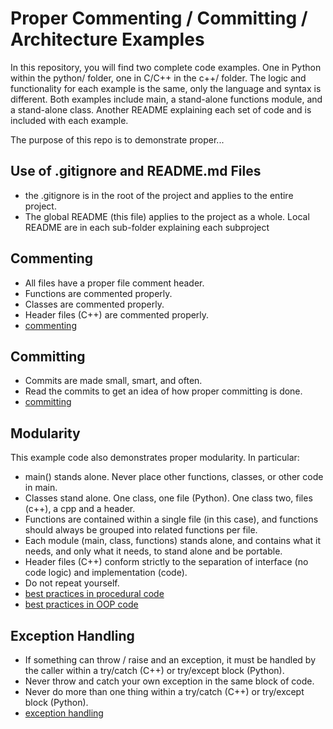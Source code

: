 # Proper Commenting / Committing / Architecture Examples

In this repository, you will find two complete code examples. One in Python within the python/ folder, one in C/C++ in the c++/ folder. The logic and functionality for each example is the same, only the language and syntax is different. Both examples include main, a stand-alone functions module, and a stand-alone class. Another README explaining each set of code and is included with each example.

The purpose of this repo is to demonstrate proper...

## Use of .gitignore and README.md Files

 - the .gitignore is in the root of the project and applies to the entire project.
 - The global README (this file) applies to the project as a whole. Local README are in each sub-folder explaining each subproject

## Commenting

 - All files have a proper file comment header.
 - Functions are commented properly.
 - Classes are commented properly.
 - Header files (C++) are commented properly.
 - [commenting](https://katrompas.accprofessors.com/commenting)

## Committing

 - Commits are made small, smart, and often.
 - Read the commits to get an idea of how proper committing is done.
 - [committing](https://katrompas.accprofessors.com/committing)


## Modularity
This example code also demonstrates proper modularity. In particular:

 - main() stands alone. Never place other functions, classes, or other code in main.
 - Classes stand alone. One class, one file (Python). One class two, files (c++), a cpp and a header.
 - Functions are contained within a single file (in this case), and functions should always be grouped into related functions per file.
 - Each module (main, class, functions) stands alone, and contains what it needs, and only what it needs, to stand alone and be portable.
 - Header files (C++) conform strictly to the separation of interface (no code logic) and implementation (code).
 - Do not repeat yourself.
- [best practices in procedural code](https://katrompas.accprofessors.com/best-practice-procedural-programming)
- [best practices in OOP code](https://katrompas.accprofessors.com/best-practice-oop-programming)

## Exception Handling

 - If something can throw / raise and an exception, it must be handled by the caller within a try/catch (C++) or try/except block (Python).
 - Never throw and catch your own exception in the same block of code.
 - Never do more than one thing within a try/catch (C++) or try/except block (Python).
 - [exception handling](https://github.com/alexander-katrompas/exception-handling-cplusplus)


